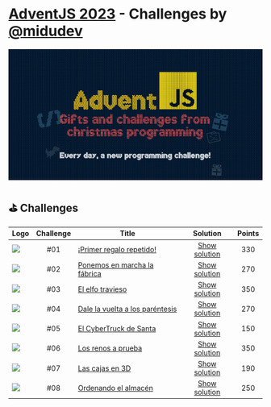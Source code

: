 # [AdventJS 2023][adventjs] - Challenges by [@midudev][midudev]

![AdventJS 2023][adventjs-logo]

## ⛳ Challenges
| Logo                                                               | Challenge | Title                                  | Solution                          | Points |
| ------------------------------------------------------------------ | :-------: | -------------------------------------- | :-------------------------------: | :----: |
| <img src="https://adventjs.dev/challenges-2023/1.png" width="50"/> | #01       | [¡Primer regalo repetido!][01]         | [Show solution](./challenges/01/) | 330    |
| <img src="https://adventjs.dev/challenges-2023/2.png" width="50"/> | #02       | [Ponemos en marcha la fábrica][02]     | [Show solution](./challenges/02/) | 270    |
| <img src="https://adventjs.dev/challenges-2023/3.png" width="50"/> | #03       | [El elfo travieso][03]                 | [Show solution](./challenges/03/) | 350    |
| <img src="https://adventjs.dev/challenges-2023/4.png" width="50"/> | #04       | [Dale la vuelta a los paréntesis][04]  | [Show solution](./challenges/04/) | 270    |
| <img src="https://adventjs.dev/challenges-2023/5.png" width="50"/> | #05       | [El CyberTruck de Santa][05]           | [Show solution](./challenges/05/) | 150    |
| <img src="https://adventjs.dev/challenges-2023/6.png" width="50"/> | #06       | [Los renos a prueba][06]               | [Show solution](./challenges/06/) | 350    |
| <img src="https://adventjs.dev/challenges-2023/7.png" width="50"/> | #07       | [Las cajas en 3D][07]                  | [Show solution](./challenges/07/) | 190    |
| <img src="https://adventjs.dev/challenges-2023/8.png" width="50"/> | #08       | [Ordenando el almacén][08]             | [Show solution](./challenges/08/) | 250    |


[midudev]: https://midu.dev
[adventjs]: https://adventjs.dev
[adventjs-logo]: /assets/logo_2023.png

[01]: https://adventjs.dev/es/challenges/2023/1
[02]: https://adventjs.dev/es/challenges/2023/2
[03]: https://adventjs.dev/es/challenges/2023/3
[04]: https://adventjs.dev/es/challenges/2023/4
[05]: https://adventjs.dev/es/challenges/2023/5
[06]: https://adventjs.dev/es/challenges/2023/6
[07]: https://adventjs.dev/es/challenges/2023/7
[08]: https://adventjs.dev/es/challenges/2023/8
[09]: https://adventjs.dev/es/challenges/2023/9
[10]: https://adventjs.dev/es/challenges/2023/10
[11]: https://adventjs.dev/es/challenges/2023/11
[12]: https://adventjs.dev/es/challenges/2023/12
[13]: https://adventjs.dev/es/challenges/2023/13
[14]: https://adventjs.dev/es/challenges/2023/14
[15]: https://adventjs.dev/es/challenges/2023/15
[16]: https://adventjs.dev/es/challenges/2023/16
[17]: https://adventjs.dev/es/challenges/2023/17
[18]: https://adventjs.dev/es/challenges/2023/18
[19]: https://adventjs.dev/es/challenges/2023/19
[20]: https://adventjs.dev/es/challenges/2023/20
[21]: https://adventjs.dev/es/challenges/2023/21
[22]: https://adventjs.dev/es/challenges/2023/22
[23]: https://adventjs.dev/es/challenges/2023/23
[24]: https://adventjs.dev/es/challenges/2023/24
